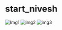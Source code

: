 # start_nivesh
![Img1](https://github.com/StartNivesh/StartNivesh/assets/158811886/4d88b01f-4c12-4736-97b7-daa3551bca97)
![img2](https://github.com/StartNivesh/StartNivesh/assets/158811886/8304bbed-10a7-45a2-87c7-018028ce3ee3)
![img3](https://github.com/StartNivesh/StartNivesh/assets/158811886/e96f360b-f570-4e4b-b59b-0dd711aa229d)
